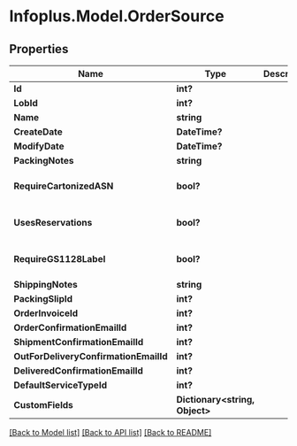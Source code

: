 # Infoplus.Model.OrderSource
## Properties

Name | Type | Description | Notes
------------ | ------------- | ------------- | -------------
**Id** | **int?** |  | [optional] 
**LobId** | **int?** |  | 
**Name** | **string** |  | 
**CreateDate** | **DateTime?** |  | [optional] 
**ModifyDate** | **DateTime?** |  | [optional] 
**PackingNotes** | **string** |  | [optional] 
**RequireCartonizedASN** | **bool?** |  | [optional] [default to false]
**UsesReservations** | **bool?** |  | [optional] [default to false]
**RequireGS1128Label** | **bool?** |  | [optional] [default to false]
**ShippingNotes** | **string** |  | [optional] 
**PackingSlipId** | **int?** |  | [optional] 
**OrderInvoiceId** | **int?** |  | [optional] 
**OrderConfirmationEmailId** | **int?** |  | [optional] 
**ShipmentConfirmationEmailId** | **int?** |  | [optional] 
**OutForDeliveryConfirmationEmailId** | **int?** |  | [optional] 
**DeliveredConfirmationEmailId** | **int?** |  | [optional] 
**DefaultServiceTypeId** | **int?** |  | [optional] 
**CustomFields** | **Dictionary&lt;string, Object&gt;** |  | [optional] 

[[Back to Model list]](../README.md#documentation-for-models) [[Back to API list]](../README.md#documentation-for-api-endpoints) [[Back to README]](../README.md)

